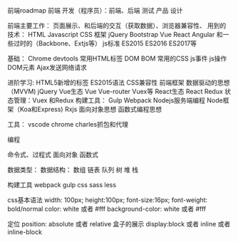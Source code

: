 前端roadmap
前端
开发（程序员）：前端、后端
测试
产品
设计

前端主要工作：
页面展示、和后端的交互（获取数据）、浏览器兼容性、
用到的技术：
HTML Javascript CSS
框架 jQuery Bootstrap Vue React Angular 和一些过时的（Backbone、Extjs等）
js标准 ES2015 ES2016 ES2017等

基础：
Chrome devtools
常用HTML标签
DOM BOM
常用的CSS
js事件 js操作DOM元素
Ajax发送网络请求

进阶学习:
HTML5新增的标签
ES2015语法
CSS兼容性
前端框架 数据驱动的思想（MVVM)
jQuery 
Vue生态 Vue Vue-router Vuex等
React生态 React Redux
状态管理：Vuex 和Redux
构建工具： Gulp Webpack
Nodejs服务端编程
Node框架（Koa和Express)
Rxjs
面向对象思想
函数式编程思想

工具：
vscode
chrome
charles抓包和代理

编程

命令式、过程式
面向对象
函数式

数据类型：
数据结构：
数组 链表 队列 树 堆 栈


构建工具 webpack gulp 
css sass less


css基本语法
width: 100px;
height:100px;
font-size:16px;
font-weight: bold/normal
color: white 或者 #fff
background-color: white 或者 #fff

定位
position: absolute 或者 relative
盒子的展示
display:block 或者 inline 或者 inline-block

